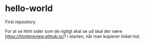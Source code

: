 # hello-world
First repository

For at se html sider som de rigtigt skal se ud skal der være https://htmlpreview.github.io/? i starten, når man kopierer linket ind.


